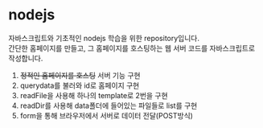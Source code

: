 # nodejs

자바스크립트와 기초적인 nodejs 학습을 위한 repository입니다.   
간단한 홈페이지를 만들고, 그 홈페이지를 호스팅하는 웹 서버 코드를 자바스크립트로 작성합니다.   

1. ~~정적인 홈페이지를 호스팅~~ 서버 기능 구현   
2. querydata를 불러와 id로 홈페이지 구현   
3. readFile을 사용해 하나의 template로 2번을 구현   
4. readDir를 사용해 data폴더에 들어있는 파일들로 list를 구현   
5. form을 통해 브라우저에서 서버로 데이터 전달(POST방식)   
